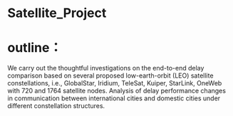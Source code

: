 # Satellite_Project
# outline：
We carry out the thoughtful investigations on the end-to-end delay comparison based on several proposed low-earth-orbit (LEO) satellite constellations, i.e., GlobalStar, Iridium, TeleSat, Kuiper, StarLink, OneWeb with 720 and 1764 satellite nodes. Analysis of delay performance changes in communication between international cities and domestic cities under different constellation structures.

